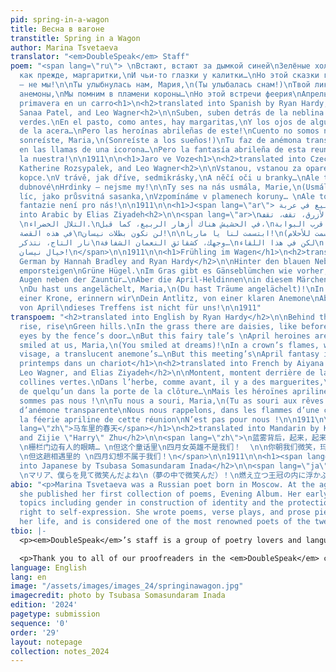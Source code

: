 ```yaml
---
pid: spring-in-a-wagon
title: Весна в вагоне
transtitle: Spring in a Wagon
author: Marina Tsvetaeva
translator: "<em>DoubleSpeak</em> Staff"
poem: "<span lang=\"ru\"> \nВстают, встают за дымкой синей\nЗелёные холмы.\nВ траве,
  как прежде, маргаритки,\nИ чьи-то глазки у калитки…\nНо этой сказки героини\nАпрельские
  — не мы!\n\nТы улыбнулась нам, Мария,\n(Ты улыбалась снам!)\nТвой лик, прозрачней
  анемоны,\nМы помним в пламени короны…\nНо этой встречи феерия\nАпрельская — не нам!\n</span>\n\n1911\n\n<h1>La
  primavera en un carro<h1>\n<h2>translated into Spanish by Ryan Hardy, Alisha Kumar,
  Sanaa Patel, and Leo Wagner<h2>\n\nSuben, suben detrás de la neblina azul\nColinas
  verdes.\nEn el pasto, como antes, hay margaritas,\nY los ojos de alguien en la puerta
  de la acera…\nPero las heroínas abrileñas de este!\nCuento no somos nosotros.\n\nNos
  sonreíste, Maria,\n(Sonreíste a los sueños!)\nTu faz de anémona transparente\nRecordamos,
  en las llamas de una icorona…\nPero la fantasía abrileña de esta reunión\n¡No es
  la nuestra!\n\n1911\n\n<h1>Jaro ve Voze<h1>\n<h2>translated into Czech by Ryan Hardy,
  Katherine Rozsypalek, and Leo Wagner<h2>\n\nVstanou, vstanou za oparem modrým\nZelené
  kopce.\nV trávě, jak dříve, sedmikrásky,\nA něčí oči u branky…\nAle této pohádky
  dubnové\nHrdinky — nejsme my!\n\nTy ses na nás usmála, Marie,\n(Usmála ses na sny!)\nTvůj
  líc, jako průsvitná sasanka,\nVzpomínáme v plamenech koruny… \nAle tohle setkání\nDubnové
  fantazie není pro nás!\n\n1911\n\n<h1>J<span lang=\"ar\"> الربيع في عربة</span><h1>\n<h2>translated
  into Arabic by Elias Ziyadeh<h2>\n\n<span lang=\"ar>\nخلف الضباب الأزرق، تقف، تقف
  \nالتلال الخضراء.\nفي الحشيش هناك أزهار الربيع، كما قبل،\nوعيناه من قرب البوابة…\nلكن
  في هذه القصة\nلن نكون بطلات نيسان!\n\nابتسمت لنا يا ماريا!\n(ابتسمت للأحلام)!\nفي
  نار التاج، نتذكر\nوجهك، كشقائق النعمان الشفافة…\nلكن في هذا اللقاء\n لن يكون لنا
  خيال نيسان!\n</span>\n\n1911\n\n<h1>Frühling im Wagen</h1>\n<h2>translated into
  German by Hannah Bradley and Ryan Hardy</h2>\n\nHinter den blauen Nebel, emporsteigen,
  emporsteigen\nGrüne Hügel.\nIm Gras gibt es Gänseblümchen wie vorher,\nUnd jemandes
  Augen neben der Zauntür…\nAber die April-Heldinnen\nin diesem Märchen sind wir nicht!\n
  \nDu hast uns angelächelt, Maria,\n(Du hast Träume angelächelt)!\nIn der Flamme
  einer Krone, erinnern wir\nDein Antlitz, von einer klaren Anemone\nAber die Seligkeit
  von April\ndieses Treffens ist nicht für uns!\n\n1911"
transpoem: "<h2>translated into English by Ryan Hardy</h2>\n\nBehind the blue mist,
  rise, rise\nGreen hills.\nIn the grass there are daisies, like before,\nAnd someone’s
  eyes by the fence’s door…\nBut this fairy tale’s \nApril heroines aren’t us!\n\nYou
  smiled at us, Maria,\n(You smiled at dreams)!\nIn a crown’s flames, we remember\nyour
  visage, a translucent anemone’s…\nBut this meeting’s\nApril fantasy isn’t for us!\n\n1911\n\n<h1>Le
  printemps dans un chariot</h1>\n<h2>translated into French by Aiyana Nosizwe Mate,
  Leo Wagner, and Elias Ziyadeh</h2>\n\nMontent, montent derrière de la brume bleue\nLes
  collines vertes.\nDans l’herbe, comme avant, il y a des marguerites,\nEt les yeux
  de quelqu’un dans la porte de la clôture…\nMais les héroïnes aprilines de ce conte\nNe
  sommes pas nous !\n\nTu nous a souri, Maria,\n(Tu as souri aux rêves!)\nTon visage
  d’anémone transparente\nNous nous rappelons, dans les flammes d’une couronne…\nMais
  la féerie apriline de cette réunion\nN’est pas pour nous !\n\n1911\n\n<h1><span
  lang=\"zh\">马车里的春天</span></h1>\n<h2>translated into Mandarin by Katherine Rozsypalek
  and Zijie \"Harry\" Zhu</h2>\n\n<span lang=\"zh\">\n蓝雾背后，起来，起来 \n绿色的山丘。 \n草地上的雏菊，像从前那样，
  \n栅栏门边有人的眼睛… \n但这个童话里\n四月女英雄不是我们！  \n\n你朝我们微笑，玛丽亚， \n（你朝梦笑着）！ \n皇冠的焰火中，我们记得 \n你的容颜，半透明的银莲…
  \n但这趟相遇里的 \n四月幻想不属于我们！\n</span>\n\n1911\n\n<h1><span lang=\"ja\">春の馬車</span></h1>\n<h2>translated
  into Japanese by Tsubasa Somasundaram Inada</h2>\n\n<span lang=\"ja\">\n青い霧の向こうに、高く昇る\n翡翠の丘\n野原の中のヒナギクは、色褪せず\n潜り戸の隙間には誰かの瞳。\nでもこのおとぎ話の、\n四月のヒロインは、僕らじゃない！\n
  \nマリア、僕らを見て微笑んだよね\n（夢の中で微笑んだ）！\n燃え立つ王冠の内に浮かぶ、\nあなたの面影、透き通ったアネモネ\nしかしこの邂逅は、\n四月の陽炎は、遥か遠くでなびいていた\n</span>\n\n1911"
abio: "<p>Marina Tsvetaeva was a Russian poet born in Moscow. At the age of eighteen,
  she published her first collection of poems, Evening Album. Her early works explore
  topics including gender in construction of identity and the protection of individual
  right to self-expression. She wrote poems, verse plays, and prose pieces throughout
  her life, and is considered one of the most renowned poets of the twentieth century.</p>"
tbio: |-
  <p><em>DoubleSpeak</em>’s staff is a group of poetry lovers and language aficionados. We hail from Chicago, IL; Baltimore, MD; Rockville, MD; Columbus, OH; Bronxville, NY; as well as Toronto, Ontario; Shanghai, China; Toyko, Japan; and Beirut, Lebanon. On Thursday nights, you can find us in the Kelly Writers House reading through beautiful poetry submissions. Whether we’re playing multilingual Scrabble or commenting on submissions in rhymed couplets, we’re drawn together by our shared passion for language and translation.</p>

  <p>Thank you to all of our proofreaders in the <em>DoubleSpeak</em> community who made this group translation possible!</p>
language: English
lang: en
image: "/assets/images/images_24/springinawagon.jpg"
imagecredit: photo by Tsubasa Somasundaram Inada
edition: '2024'
pagetype: submission
sequence: '0'
order: '29'
layout: notepage
collection: notes_2024
---
```

